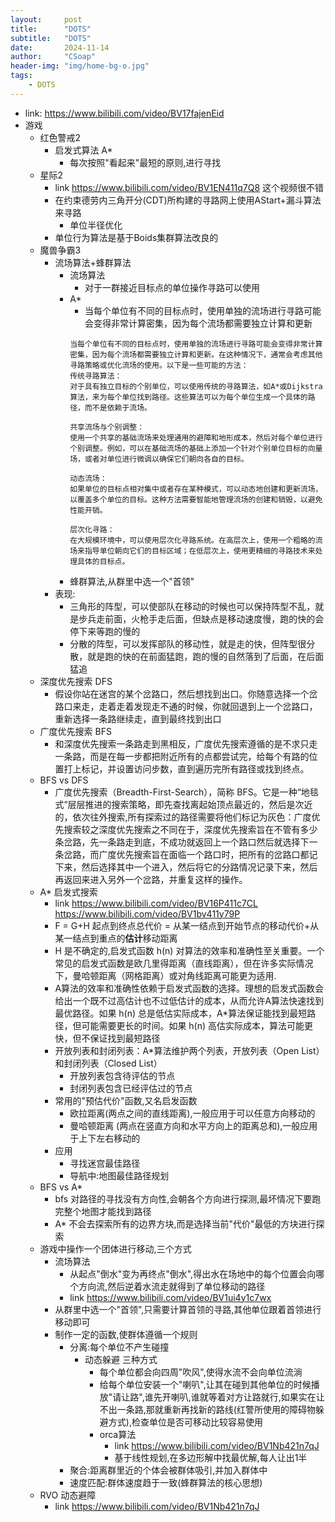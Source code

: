 ```yaml
---
layout:     post
title:      "DOTS"
subtitle:   "DOTS"
date:       2024-11-14
author:     "CSoap"
header-img: "img/home-bg-o.jpg"
tags:
    - DOTS
---
```

- link: https://www.bilibili.com/video/BV17fajenEid
- 游戏
    - 红色警戒2
        - 启发式算法 A*
            - 每次按照"看起来"最短的原则,进行寻找
    - 星际2
        - link https://www.bilibili.com/video/BV1EN411q7Q8 这个视频很不错
        - 在约束德劳内三角开分(CDT)所构建的寻路网上使用AStart+漏斗算法来寻路
            - 单位半径优化
        - 单位行为算法是基于Boids集群算法改良的
    - 魔兽争霸3
        - 流场算法+蜂群算法
            - 流场算法
                - 对于一群接近目标点的单位操作寻路可以使用
            - A*
                - 当每个单位有不同的目标点时，使用单独的流场进行寻路可能会变得非常计算密集，因为每个流场都需要独立计算和更新
                ```
                当每个单位有不同的目标点时，使用单独的流场进行寻路可能会变得非常计算密集，因为每个流场都需要独立计算和更新。在这种情况下，通常会考虑其他寻路策略或优化流场的使用。以下是一些可能的方法：
                传统寻路算法：
                对于具有独立目标的个别单位，可以使用传统的寻路算法，如A*或Dijkstra算法，来为每个单位找到路径。这些算法可以为每个单位生成一个具体的路径，而不是依赖于流场。

                共享流场与个别调整：
                使用一个共享的基础流场来处理通用的避障和地形成本，然后对每个单位进行个别调整。例如，可以在基础流场的基础上添加一个针对个别单位目标的向量场，或者对单位进行微调以确保它们朝向各自的目标。

                动态流场：
                如果单位的目标点相对集中或者存在某种模式，可以动态地创建和更新流场，以覆盖多个单位的目标。这种方法需要智能地管理流场的创建和销毁，以避免性能开销。

                层次化寻路：
                在大规模环境中，可以使用层次化寻路系统。在高层次上，使用一个粗略的流场来指导单位朝向它们的目标区域；在低层次上，使用更精细的寻路技术来处理具体的目标点。

                ```
            - 蜂群算法,从群里中选一个"首领"
        - 表现:
            - 三角形的阵型，可以使部队在移动的时候也可以保持阵型不乱，就是步兵走前面，火枪手走后面，但缺点是移动速度慢，跑的快的会停下来等跑的慢的
            - 分散的阵型，可以发挥部队的移动性，就是走的快，但阵型很分散，就是跑的快的在前面猛跑，跑的慢的自然落到了后面，在后面猛追
    - 深度优先搜索 DFS
        - 假设你站在迷宫的某个岔路口，然后想找到出口。你随意选择一个岔路口来走，走着走着发现走不通的时候，你就回退到上一个岔路口，重新选择一条路继续走，直到最终找到出口
    - 广度优先搜索 BFS
        - 和深度优先搜索一条路走到黑相反，广度优先搜索遵循的是不求只走一条路，而是在每一步都把附近所有的点都尝试完，给每个有路的位置打上标记，并设置访问步数，直到遍历完所有路径或找到终点。
    - BFS vs DFS
        - 广度优先搜索（Breadth-First-Search），简称 BFS。它是一种“地毯式”层层推进的搜索策略，即先查找离起始顶点最近的，然后是次近的，依次往外搜索,所有探索过的路径需要将他们标记为灰色：广度优先搜索较之深度优先搜索之不同在于，深度优先搜索旨在不管有多少条岔路，先一条路走到底，不成功就返回上一个路口然后就选择下一条岔路，而广度优先搜索旨在面临一个路口时，把所有的岔路口都记下来，然后选择其中一个进入，然后将它的分路情况记录下来，然后再返回来进入另外一个岔路，并重复这样的操作。
    - A* 启发式搜索
        - link https://www.bilibili.com/video/BV16P411c7CL https://www.bilibili.com/video/BV1bv411y79P
        - F = G+H 起点到终点总代价 = 从某一结点到开始节点的移动代价+从某一结点到重点的**估计**移动距离
        - H 是不确定的,启发式函数 h(n) 对算法的效率和准确性至关重要。一个常见的启发式函数是欧几里得距离（直线距离），但在许多实际情况下，曼哈顿距离（网格距离）或对角线距离可能更为适用.
        - A算法的效率和准确性依赖于启发式函数的选择。理想的启发式函数会给出一个既不过高估计也不过低估计的成本，从而允许A算法快速找到最优路径。如果 h(n) 总是低估实际成本，A*算法保证能找到最短路径，但可能需要更长的时间。如果 h(n) 高估实际成本，算法可能更快，但不保证找到最短路径
        - 开放列表和封闭列表：A*算法维护两个列表，开放列表（Open List）和封闭列表（Closed List）
            - 开放列表包含待评估的节点
            - 封闭列表包含已经评估过的节点
        - 常用的"预估代价"函数,又名启发函数
            - 欧拉距离(两点之间的直线距离),一般应用于可以任意方向移动的
            - 曼哈顿距离 (两点在竖直方向和水平方向上的距离总和),一般应用于上下左右移动的
        - 应用
            - 寻找迷宫最佳路径
            - 导航中:地图最佳路径规划
    - BFS vs A*
        - bfs 对路径的寻找没有方向性,会朝各个方向进行探测,最坏情况下要跑完整个地图才能找到路径
        - A* 不会去探索所有的边界方块,而是选择当前"代价"最低的方块进行探索
    - 游戏中操作一个团体进行移动,三个方式
        - 流场算法
            - 从起点"倒水"变为再终点"倒水",得出水在场地中的每个位置会向哪个方向流,然后逆着水流走就得到了单位移动的路径
            - link https://www.bilibili.com/video/BV1ui4y1c7wx
        - 从群里中选一个"首领",只需要计算首领的寻路,其他单位跟着首领进行移动即可
        - 制作一定的函数,使群体遵循一个规则
            - 分离:每个单位不产生碰撞
                - 动态躲避 三种方式
                    - 每个单位都会向四周"吹风",使得水流不会向单位流淌
                    - 给每个单位安装一个"喇叭",让其在碰到其他单位的时候播放"请让路",谁先开喇叭,谁就等着对方让路就行,如果实在让不出一条路,那就重新再找新的路线(红警所使用的障碍物躲避方式),检查单位是否可移动比较容易使用
                    - orca算法
                        - link https://www.bilibili.com/video/BV1Nb421n7qJ
                        - 基于线性规划,在多边形解中找最优解,每人让出1半
            - 聚合:距离群里近的个体会被群体吸引,并加入群体中
            - 速度匹配:群体速度趋于一致(蜂群算法的核心思想)
    - RVO 动态避障
        - link https://www.bilibili.com/video/BV1Nb421n7qJ

